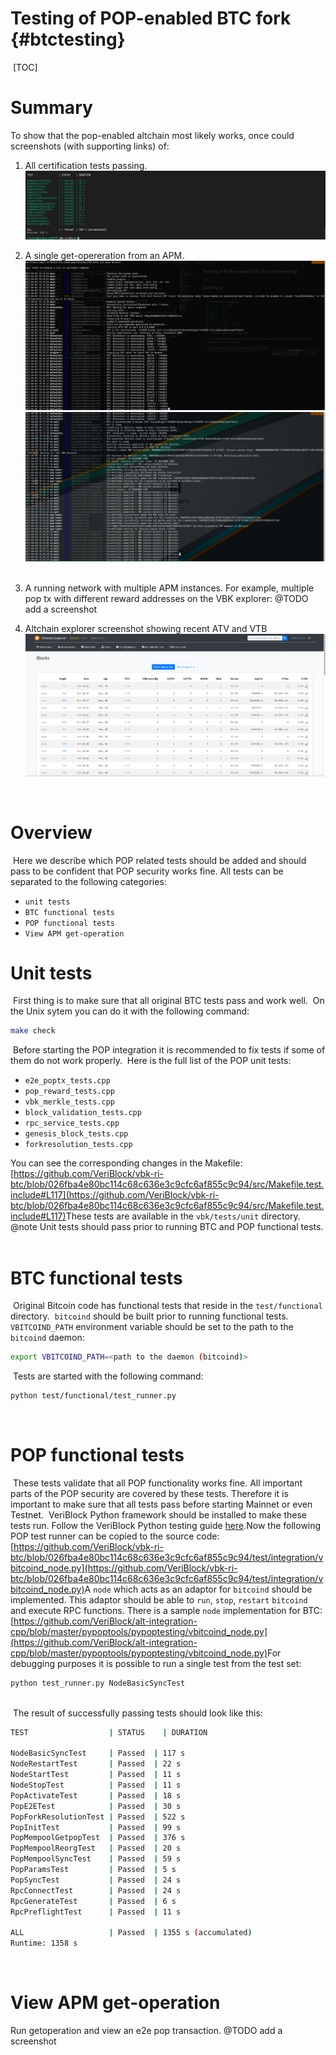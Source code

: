 # Testing of POP-enabled BTC fork {#btctesting}
​
[TOC]
​
# Summary
To show that the pop-enabled altchain most likely works, once could screenshots (with supporting links) of:
​
1. All certification tests passing.
![certification_tests](../../img/certification_tests.png)

2. A single get-opereration from an APM.
![apm_screenshot_1](../../img/apm_screenshot_1.png)
![apm_screenshot_2](../../img/apm_screenshot_2.png)
​
3. A running network with multiple APM instances. For example, multiple pop tx with different reward addresses on the VBK explorer:
@TODO add a screenshot
​
4. Altchain explorer screenshot showing recent ATV and VTB
![vbtc_explorer_screenshot](../../img/vbtc_explorer_screenshot.png)

​
# Overview
​
Here we describe which POP related tests should be added and should pass to be confident that POP security works fine. All tests can be separated to the following categories:
- `unit tests`
- `BTC functional tests`
- `POP functional tests`
- `View APM get-operation`
​
# Unit tests
​
First thing is to make sure that all original BTC tests pass and work well.
​
On the Unix sytem you can do it with the following command: 
```bash
make check
``` 
​
Before starting the POP integration it is recommended to fix tests if some of them do not work properly.
​
Here is the full list of the POP unit tests:
- `e2e_poptx_tests.cpp`
- `pop_reward_tests.cpp`
- `vbk_merkle_tests.cpp`
- `block_validation_tests.cpp`
- `rpc_service_tests.cpp`
- `genesis_block_tests.cpp`
- `forkresolution_tests.cpp`
​
 
You can see the corresponding changes in the Makefile: [https://github.com/VeriBlock/vbk-ri-btc/blob/026fba4e80bc114c68c636e3c9cfc6af855c9c94/src/Makefile.test.include#L117](https://github.com/VeriBlock/vbk-ri-btc/blob/026fba4e80bc114c68c636e3c9cfc6af855c9c94/src/Makefile.test.include#L117)
​
These tests are available in the ```vbk/tests/unit``` directory.
​
@note Unit tests should pass prior to running BTC and POP functional tests.
​
# BTC functional tests
​
Original Bitcoin code has functional tests that reside in the ```test/functional``` directory. 
​
`bitcoind` should be built prior to running functional tests. ```VBITCOIND_PATH``` environment variable should be set to the path to the `bitcoind` daemon:
```bash
export VBITCOIND_PATH=<path to the daemon (bitcoind)>
```
​
Tests are started with the following command:
```bash
python test/functional/test_runner.py
```
​
# POP functional tests
​
These tests validate that all POP functionality works fine. All important parts of the POP security are covered by these tests. Therefore it is important to make sure that all tests pass before starting Mainnet or even Testnet.
​
VeriBlock Python framework should be installed to make these tests run. Follow the VeriBlock Python testing guide [here](https://github.com/VeriBlock/alt-integration-cpp/blob/master/pypoptools/README.md).
​
Now the following POP test runner can be copied to the source code: [https://github.com/VeriBlock/vbk-ri-btc/blob/026fba4e80bc114c68c636e3c9cfc6af855c9c94/test/integration/vbitcoind_node.py](https://github.com/VeriBlock/vbk-ri-btc/blob/026fba4e80bc114c68c636e3c9cfc6af855c9c94/test/integration/vbitcoind_node.py)
​
A ```node``` which acts as an adaptor for `bitcoind` should be implemented. This adaptor should be able to ```run```, ```stop```, ```restart``` `bitcoind` and execute RPC functions. There is a sample ```node``` implementation for BTC: [https://github.com/VeriBlock/alt-integration-cpp/blob/master/pypoptools/pypoptesting/vbitcoind_node.py](https://github.com/VeriBlock/alt-integration-cpp/blob/master/pypoptools/pypoptesting/vbitcoind_node.py)
​
For debugging purposes it is possible to run a single test from the test set:
```bash
python test_runner.py NodeBasicSyncTest
​
```
​
The result of successfully passing tests should look like this:
​
```bash
TEST                  | STATUS    | DURATION
​
NodeBasicSyncTest     | Passed  | 117 s
NodeRestartTest       | Passed  | 22 s
NodeStartTest         | Passed  | 11 s
NodeStopTest          | Passed  | 11 s
PopActivateTest       | Passed  | 18 s
PopE2ETest            | Passed  | 30 s
PopForkResolutionTest | Passed  | 522 s
PopInitTest           | Passed  | 99 s
PopMempoolGetpopTest  | Passed  | 376 s
PopMempoolReorgTest   | Passed  | 20 s
PopMempoolSyncTest    | Passed  | 59 s
PopParamsTest         | Passed  | 5 s
PopSyncTest           | Passed  | 24 s
RpcConnectTest        | Passed  | 24 s
RpcGenerateTest       | Passed  | 6 s
RpcPreflightTest      | Passed  | 11 s
​
ALL                   | Passed  | 1355 s (accumulated) 
Runtime: 1358 s
```
​
# View APM get-operation
Run getoperation and view an e2e pop transaction.
@TODO add a screenshot
